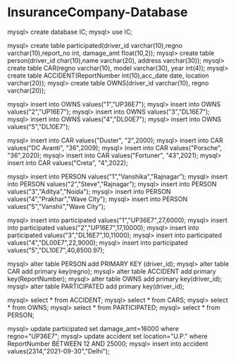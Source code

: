 # InsuranceCompany-Database
mysql> create database IC;
mysql> use IC;

mysql> create table participated(driver_id varchar(10),regno varchar(10),report_no int, damage_amt float(10,2));
mysql> create table person(driver_id char(10),name varchar(20), address varchar(30));
mysql> create table CAR(regno varchar(10), model varchar(30), year int(4));
mysql> create table ACCIDENT(ReportNumber int(10),acc_date date, location varchar(20));
mysql> create table OWNS(driver_id varchar(10), regno varchar(20));

mysql> insert into OWNS values("1","UP36E7");
mysql> insert into OWNS values("2","UP16E7");
mysql> insert into OWNS values("3","DL16E7");
mysql> insert into OWNS values("4","DL00E7");
mysql> insert into OWNS values("5","DL10E7");

mysql> insert into CAR values("Duster", "2",2000);
mysql> insert into CAR values("DC Avanti", "36",2009);
mysql> insert into CAR values("Porsche", "36",2020);
mysql> insert into CAR values("Fortuner", "43",2021);
mysql> insert into CAR values("Creta", "4",2022);

mysql> insert into PERSON values("1","Vanshika","Rajnagar");
mysql> insert into PERSON values("2","Steve","Rajnagar");
mysql> insert into PERSON values("3","Aditya","Noida");
mysql> insert into PERSON values("4","Prakhar","Wave City");
mysql> insert into PERSON values("5","Vanshii","Wave City");

mysql> insert into participated values("1","UP36E7",27,6000);
mysql> insert into participated values("2","UP16E7",17,10000);
mysql> insert into participated values("3","DL16E7",10,11000);
mysql> insert into participated values("4","DL00E7",22,9000);
mysql> insert into participated values("5","DL10E7",40,8500.97);

mysql> alter table PERSON add PRIMARY KEY (driver_id);
mysql> alter table CAR add primary key(regno);
mysql> alter table ACCIDENT add primary key(ReportNumber);
mysql> alter table OWNS add primary key(driver_id);
mysql> alter table PARTICIPATED add primary key(driver_id);

mysql> select * from ACCIDENT;
mysql> select * from CARS;
mysql> select * from OWNS;
mysql> select * from PARTICIPATED;
mysql> select * from PERSON;

mysql> update participated set damage_amt=16000 where regno="UP36E7";
mysql> update accident set location="U.P." where ReportNumber BETWEEN 12 AND 25000;
mysql> insert into accident values(2314,"2021-09-30","Delhi");

